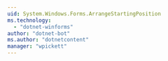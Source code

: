 ```yaml
---
uid: System.Windows.Forms.ArrangeStartingPosition
ms.technology: 
  - "dotnet-winforms"
author: "dotnet-bot"
ms.author: "dotnetcontent"
manager: "wpickett"
---
```

